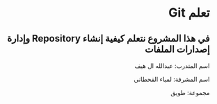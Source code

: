 <div dir="rtl">

# تعلم Git

## في هذا المشروع نتعلم كيفية إنشاء Repository وإدارة إصدارات الملفات

اسم المتدرب: عبدالله ال هيف

اسم المشرفة: لمياء القحطاني

مجموعة: طويق

</div>

